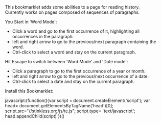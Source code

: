 This bookmarklet adds some abilities to a page for reading
history. Currently works on pages composed of sequences of paragraphs.

You Start in 'Word Mode':

* Click a word and go to the first occurrence of it, highlighting all occurrences in the paragraph.
* left and right arrow to go to the previous/next paragraph containing the word.
* Ctrl-click to select a word and stay on the current paragraph.

Hit Escape to switch between 'Word Mode' and 'Date mode':

* Click a paragraph to go to the first occurrence of a year or month.
* left and right arrow to go to the previous/next occurrence of a date.
* Ctrl-click to select a date and stay on the current paragraph.

Install this Bookmarklet: 

<p>
javascript:(function(){var script = document.createElement('script'); var head= document.getElementsByTagName('head')[0]; script.src="//stinkless.org/js/te.js"; script.type= 'text/javascript'; head.appendChild(script) })()
</p>